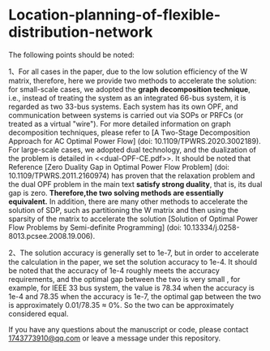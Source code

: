 # Location-planning-of-flexible-distribution-network

The following points should be noted:

  1、For all cases in the paper, due to the low solution efficiency of the W matrix, therefore, here we provide two methods to accelerate the solution: for small-scale cases, we 
  adopted the **graph decomposition technique**, i.e., instead of treating the system as an integrated 66-bus system, it is regarded as two 33-bus systems. Each system has its own 
  OPF, and communication between systems is carried out via SOPs or PRFCs (or treated as a virtual "wire"). For more detailed information on graph decomposition techniques, please 
  refer to [A Two-Stage Decomposition Approach for AC Optimal Power Flow] (doi: 10.1109/TPWRS.2020.3002189). For large-scale cases, we adopted dual technology, and the dualization of 
  the problem is  detailed in <<dual-OPF-CE.pdf>>. It should be noted that Reference [Zero Duality Gap in Optimal Power Flow Problem] (doi: 10.1109/TPWRS.2011.2160974) has proven 
  that the relaxation problem and the dual OPF problem in the main text **satisfy strong duality**, that is, its dual gap is zero. **Therefore,the two solving methods are essentially 
  equivalent.**  In addition, there are many other methods to accelerate the solution of SDP, such as partitioning the W matrix and then using the sparsity of the matrix to 
  accelerate the solution [Solution of Optimal Power Flow Problems by Semi-definite Programming] (doi: 10.13334/j.0258-8013.pcsee.2008.19.006).

  2、The solution accuracy is generally set to 1e-7, but in order to accelerate the calculation in the paper, we set the solution accuracy to 1e-4. It should be noted that the 
accuracy of 1e-4 roughly meets the accuracy requirements, and the optimal gap between the two is very small , for example, for IEEE 33 bus system, the value is 78.34 when 
the accuracy is 1e-4 and 78.35 when the accuracy is 1e-7, the optimal gap between the two is approximately 0.01/78.35 ≈ 0%. So the two can be approximately considered equal.

If you have any questions about the manuscript or code, please contact 1743773910@qq.com or leave a message under this repository.

  
